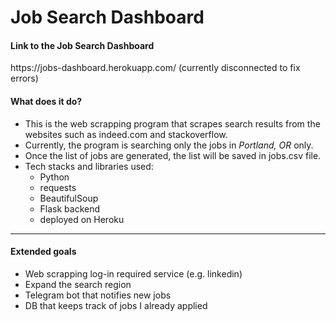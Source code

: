 # Job Search Dashboard 

<h4>Link to the Job Search Dashboard</h4>
https://jobs-dashboard.herokuapp.com/ (currently disconnected to fix errors)

<h4>What does it do?</h4>

- This is the web scrapping program that scrapes search results from the websites such as indeed.com and stackoverflow. 
- Currently, the program is searching only the jobs in *Portland, OR* only.  
- Once the list of jobs are generated, the list will be saved in jobs.csv file. 
- Tech stacks and libraries used: 
  - Python
  - requests
  - BeautifulSoup
  - Flask backend
  - deployed on Heroku 

--------------------------------------------------------------------
<h4>Extended goals</h4> 

- Web scrapping log-in required service (e.g. linkedin)
- Expand the search region 
- Telegram bot that notifies new jobs
- DB that keeps track of jobs I already applied
